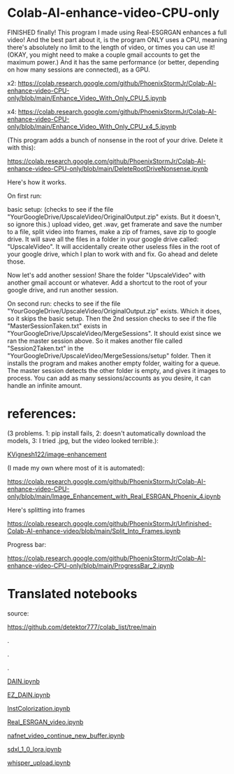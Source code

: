 # Colab-AI-enhance-video-CPU-only
FINISHED finally! This program I made using Real-ESGRGAN enhances a full video! And the best part about it, is the program ONLY uses a CPU, meaning there's absolutely no limit to the length of video, or times you can use it! (OKAY, you might need to make a couple gmail accounts to get the maximum power.) And it has the same performance (or better, depending on how many sessions are connected), as a GPU.

x2: https://colab.research.google.com/github/PhoenixStormJr/Colab-AI-enhance-video-CPU-only/blob/main/Enhance_Video_With_Only_CPU_5.ipynb

x4: https://colab.research.google.com/github/PhoenixStormJr/Colab-AI-enhance-video-CPU-only/blob/main/Enhance_Video_With_Only_CPU_x4_5.ipynb

(This program adds a bunch of nonsense in the root of your drive. Delete it with this):

https://colab.research.google.com/github/PhoenixStormJr/Colab-AI-enhance-video-CPU-only/blob/main/DeleteRootDriveNonsense.ipynb

Here's how it works.

On first run:

basic setup: (checks to see if the file "YourGoogleDrive/UpscaleVideo/OriginalOutput.zip" exists. But it doesn't, so ignore this.) upload video, get .wav, get framerate and save the number to a file, split video into frames, make a zip of frames, save zip to google drive. It will save all the files in a folder in your google drive called: "UpscaleVideo". It will accidentally create other useless files in the root of your google drive, which I plan to work with and fix. Go ahead and delete those.

Now let's add another session! Share the folder "UpscaleVideo" with another gmail account or whatever. Add a shortcut to the root of your google drive, and run another session.

On second run: checks to see if the file "YourGoogleDrive/UpscaleVideo/OriginalOutput.zip" exists. Which it does, so it skips the basic setup. Then the 2nd session checks to see if the file "MasterSessionTaken.txt" exists in "YourGoogleDrive/UpscaleVideo/MergeSessions". It should exist since we ran the master session above. So it makes another file called "Session2Taken.txt" in the "YourGoogleDrive/UpscaleVideo/MergeSessions/setup" folder. Then it installs the program and makes another empty folder, waiting for a queue. The master session detects the other folder is empty, and gives it images to process. You can add as many sessions/accounts as you desire, it can handle an infinite amount.




# references:

(3 problems. 1: pip install fails, 2: doesn't automatically download the models, 3: I tried .jpg, but the video looked terrible.):

[KVignesh122/image-enhancement](https://github.com/KVignesh122/image-enhancement)

(I made my own where most of it is automated):

https://colab.research.google.com/github/PhoenixStormJr/Colab-AI-enhance-video-CPU-only/blob/main/Image_Enhancement_with_Real_ESRGAN_Phoenix_4.ipynb

Here's splitting into frames

https://colab.research.google.com/github/PhoenixStormJr/Unfinished-Colab-AI-enhance-video/blob/main/Split_Into_Frames.ipynb

Progress bar:

https://colab.research.google.com/github/PhoenixStormJr/Colab-AI-enhance-video-CPU-only/blob/main/ProgressBar_2.ipynb

# Translated notebooks

source:

https://github.com/detektor777/colab_list/tree/main

.

.

.

[DAIN.ipynb](https://colab.research.google.com/github/PhoenixStormJr/Unfinished-Colab-AI-enhance-video/blob/main/DAIN_translated.ipynb)

[EZ_DAIN.ipynb](https://colab.research.google.com/github/detektor777/colab_list/blob/main/EZ_DAIN.ipynb)

[InstColorization.ipynb](https://colab.research.google.com/github/PhoenixStormJr/Unfinished-Colab-AI-enhance-video/blob/main/InstColorization_translated.ipynb)

[Real_ESRGAN_video.ipynb](https://colab.research.google.com/github/PhoenixStormJr/Unfinished-Colab-AI-enhance-video/blob/main/Real_ESRGAN_video_translated.ipynb)

[nafnet_video_continue_new_buffer.ipynb](https://colab.research.google.com/github/PhoenixStormJr/Unfinished-Colab-AI-enhance-video/blob/main/nafnet_video_continue_new_buffer_translated.ipynb)

[sdxl_1_0_lora.ipynb](https://colab.research.google.com/github/detektor777/colab_list/blob/main/sdxl_1_0_lora.ipynb)

[whisper_upload.ipynb](https://colab.research.google.com/github/PhoenixStormJr/Unfinished-Colab-AI-enhance-video/blob/main/whisper_upload_translated.ipynb)
